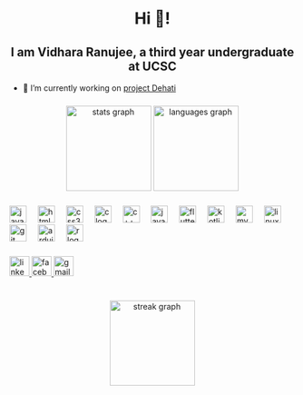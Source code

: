 

<h1 align="center">Hi 👋!</h1>
<h2 align="center">I am Vidhara Ranujee, a third year undergraduate at UCSC</h2>

- 🔭 I’m currently working on [project Dehati](https://github.com/orgs/Dehati-1-0)



###

<!--<div align="center">
  <img src="https://github-profile-summary-cards.vercel.app/api/cards/stats?username=Ranujee123&theme=dracula" height="150" alt="stats graph" />
  <img src="https://github-profile-summary-cards.vercel.app/api/cards/repos-per-language?username=Ranujee123&theme=dracula" height="150" alt="languages graph" />
<!--  <img src="https://github-profile-summary-cards.vercel.app/api/cards/most-commit-language?username=Ranujee123&theme=dracula" height="150" alt="most commit languages graph" />-->
</div>





<!-- <div align="center">
  <img src="https://github-profile-summary-cards.vercel.app/api/cards/profile-details?username=Ranujee123&theme=dracula" height="150" alt="stats graph" />
  <img src="https://github-profile-summary-cards.vercel.app/api/cards/most-commit-language?username=Ranujee123&theme=dracula" height="150" alt="languages graph" />
</div>


###-->

<!--<div align="center">
  <img src="https://github-readme-stats.vercel.app/api?username=Ranujee123&show_icons=true&count_private=true&theme=dracula&hide_border=false" height="150" alt="stats graph" />
  <img src="https://github-readme-stats.vercel.app/api/top-langs?username=Ranujee123&layout=compact&theme=dracula&hide_border=false" height="150" alt="languages graph" />
</div>-->


<div align="center">
  <img src="https://github-readme-stats.vercel.app/api?username=Ranujee123&hide_title=false&hide_rank=false&show_icons=true&include_all_commits=true&count_private=true&disable_animations=false&theme=dracula&locale=en&hide_border=false" height="150" alt="stats graph"  />
  <img src="https://github-readme-stats.vercel.app/api/top-langs?username=Ranujee123&locale=en&hide_title=false&layout=compact&card_width=320&langs_count=5&theme=dracula&hide_border=false" height="150" alt="languages graph"  />
</div>

###

<div align="left">
  <img src="https://cdn.jsdelivr.net/gh/devicons/devicon/icons/javascript/javascript-original.svg" height="30" alt="javascript logo"  />
  <img width="12" />

  <img src="https://cdn.jsdelivr.net/gh/devicons/devicon/icons/html5/html5-original.svg" height="30" alt="html5 logo"  />
  <img width="12" />
  <img src="https://cdn.jsdelivr.net/gh/devicons/devicon/icons/css3/css3-original.svg" height="30" alt="css3 logo"  />
  <img width="12" />
  
  <img src="https://cdn.jsdelivr.net/gh/devicons/devicon/icons/c/c-original.svg" height="30" alt="c logo"  />
  <img width="12" />
  <img src="https://cdn.jsdelivr.net/gh/devicons/devicon/icons/cplusplus/cplusplus-original.svg" height="30" alt="c++ logo"  />
  <img width="12" />
  <img src="https://cdn.jsdelivr.net/gh/devicons/devicon/icons/java/java-original.svg" height="30" alt="java logo"  />
  <img width="12" />
  <img src="https://cdn.jsdelivr.net/gh/devicons/devicon/icons/flutter/flutter-original.svg" height="30" alt="flutter logo"  />
  <img width="12" />
  <img src="https://cdn.jsdelivr.net/gh/devicons/devicon/icons/kotlin/kotlin-original.svg" height="30" alt="kotlin logo"  />
  <img width="12" />
  <img src="https://cdn.jsdelivr.net/gh/devicons/devicon/icons/mysql/mysql-original.svg" height="30" alt="mysql logo"  />
  <img width="12" />
  <img src="https://cdn.jsdelivr.net/gh/devicons/devicon/icons/linux/linux-original.svg" height="30" alt="linux logo"  />
  <img width="12" />
  <img src="https://cdn.jsdelivr.net/gh/devicons/devicon/icons/git/git-original.svg" height="30" alt="git logo"  />
  <img width="12" />
  <img src="https://cdn.jsdelivr.net/gh/devicons/devicon/icons/arduino/arduino-original.svg" height="30" alt="arduino logo"  />
  <img width="12" />
  <img src="https://cdn.jsdelivr.net/gh/devicons/devicon/icons/r/r-original.svg" height="30" alt="r logo"  />
</div>

###

<div align="left">
  <a href="https://linkedin.com/in/vidhara-ranujee-30b628264" target="_blank">
    <img src="https://img.shields.io/static/v1?message=LinkedIn&logo=linkedin&label=&color=0077B5&logoColor=white&labelColor=&style=for-the-badge" height="35" alt="linkedin logo"  />
  </a>
  <a href="https://facebook.com/vidhara.ranujee" target="_blank">
    <img src="https://img.shields.io/static/v1?message=Facebook&logo=facebook&label=&color=1877F2&logoColor=white&labelColor=&style=for-the-badge" height="35" alt="facebook logo"  />
    <a href="mailto:vidharahallala@gamil.com" target="_blank">
    <img src="https://img.shields.io/static/v1?message=Gmail&logo=gmail&label=&color=D14836&logoColor=white&labelColor=&style=for-the-badge" height="35" alt="gmail logo" />
  </a>

 <!--  </a>
  <a href="vidharahallala@gmail.com" target="_blank">
  <img src="https://img.shields.io/static/v1?message=Gmail&logo=gmail&label=&color=D14836&logoColor=white&labelColor=&style=for-the-badge" height="35" alt="gmail logo"  />-->
</div>

###


<br/>

<!--<div align="center">
  <img src="https://github-readme-streak-stats.herokuapp.com/?user=Ranujee123&theme=dracula&hide_border=false" height="150" alt="streak graph" />
</div>

###-->

<div align="center">
  <img src="https://streak-stats.demolab.com?user=Ranujee123&theme=dracula&hide_border=false" height="150" alt="streak graph" />
</div>
<br/>


